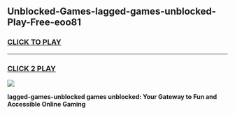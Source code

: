
## Unblocked-Games-lagged-games-unblocked-Play-Free-eoo81
<h3>
<a href="https://premium76.site?title=lagged-games-unblocked&ref=10A">CLICK TO PLAY</a></h3>
<hr>

<h3>
<a href="https://premium76.site?title=lagged-games-unblocked&ref=10A">CLICK 2 PLAY</a>
  
</h3>

<a href="https://premium76.site?title=lagged-games-unblocked&ref=10A"><img src="https://clearcache.store/games.png"></a>


**lagged-games-unblocked games unblocked: Your Gateway to Fun and Accessible Online Gaming**
